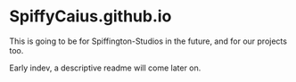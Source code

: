 # SpiffyCaius.github.io

This is going to be for Spiffington-Studios in the future, and for our projects too.

Early indev, a descriptive readme will come later on.